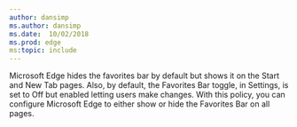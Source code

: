 ```yaml
---
author: dansimp
ms.author: dansimp
ms.date:  10/02/2018
ms.prod: edge
ms:topic: include
---
```


Microsoft Edge hides the favorites bar by default but shows it on the Start and New Tab pages. Also, by default, the Favorites Bar toggle, in Settings, is set to Off but enabled letting users make changes. With this policy, you can configure Microsoft Edge to either show or hide the Favorites Bar on all pages.
